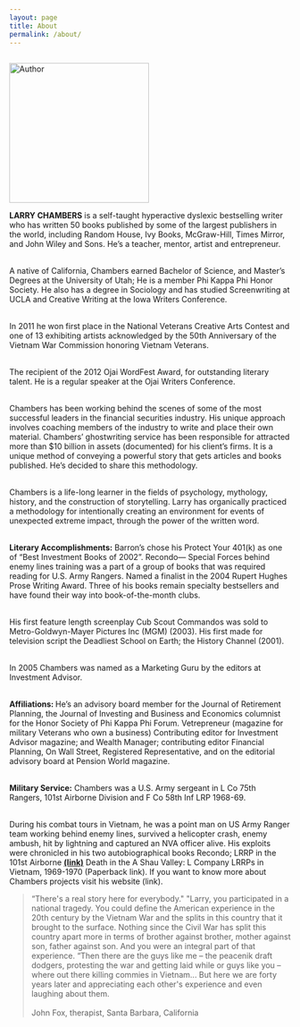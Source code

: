 ```yaml
---
layout: page
title: About
permalink: /about/
---
```


<img class="pull-left img-responsive img-rounded" style="height: 250px; margin-top: 15px; padding-right: 10px;" src="{{ site.url }}/images/author.png" alt="Author"/>
<p>
    
 <b>LARRY CHAMBERS</b> is a self-taught hyperactive dyslexic bestselling writer who has written 50 books published by some of the largest publishers in the world, including Random House, Ivy Books, McGraw-Hill, Times Mirror, and John Wiley and Sons. He’s a teacher, mentor, artist and entrepreneur.<br>
<br>

A native of California, Chambers earned Bachelor of Science, and Master’s Degrees at the University of Utah; He is a member Phi Kappa Phi Honor Society. He also has a degree in Sociology and has studied Screenwriting at UCLA and Creative Writing at the Iowa Writers Conference.<br>
<br>

In 2011 he won first place in the National Veterans Creative Arts Contest and one of 13 exhibiting artists acknowledged by the 50th Anniversary of the Vietnam War Commission honoring Vietnam Veterans.<br>
<br>

The recipient of the 2012 Ojai WordFest Award, for outstanding literary talent. He is a regular speaker at the Ojai Writers Conference.<br>
<br>

Chambers has been working behind the scenes of some of the most successful leaders in the financial securities industry. His unique approach involves coaching members of the industry to write and place their own material.  Chambers’ ghostwriting service has been responsible for attracted more than $10 billion in assets (documented) for his client’s firms.
It is a unique method of conveying a powerful story that gets articles and books published. He’s decided to share this methodology.<br>
<br>

Chambers is a life-long learner in the fields of psychology, mythology, history, and the construction of storytelling.   Larry has organically practiced a methodology for intentionally creating an environment for events of unexpected extreme impact, through the power of the written word.<br>
<br>

<b>Literary Accomplishments:</b> Barron’s chose his Protect Your 401(k) as one of “Best Investment Books of 2002”.  Recondo— Special Forces behind enemy lines training was a part of a group of books that was required reading for U.S. Army Rangers. Named a finalist in the 2004 Rupert Hughes Prose Writing Award. Three of his books remain specialty bestsellers and have found their way into book-of-the-month clubs.<br>
<br>

His first feature length screenplay Cub Scout Commandos was sold to Metro-Goldwyn-Mayer Pictures Inc (MGM) (2003). His first made for television script the Deadliest School on Earth; the History Channel (2001).<br>
<br>

In 2005 Chambers was named as a Marketing Guru by the editors at Investment Advisor.<br>
<br>

<b> Affiliations: </b> He’s an advisory board member for the Journal of Retirement Planning, the Journal of Investing and Business and Economics columnist for the Honor Society of Phi Kappa Phi Forum.  Vetrepreneur (magazine for military Veterans who own a business) Contributing editor for Investment Advisor magazine; and Wealth Manager; contributing editor Financial Planning, On Wall Street, Registered Representative, and on the editorial advisory board at Pension World magazine.<br>
<br>

<b> Military Service:</b> Chambers was a U.S. Army sergeant in L Co 75th Rangers, 101st Airborne Division and F Co 58th Inf LRP 1968-69.<br>
<br>

During his combat tours in Vietnam, he was a point man on US Army Ranger team working behind enemy lines, survived a helicopter crash, enemy ambush, hit by lightning and captured an NVA officer alive.  His exploits were chronicled in his two autobiographical books Recondo; LRRP in the 101st Airborne <a href="https://www.amazon.com/Recondo-LRRPs-Airborne-Larry-Chambers-ebook/dp/B0049P1M0O/ref=asap_bc?ie=UTF8" target="_blank"><b>(link)</b></a> Death in the A Shau Valley: L Company LRRPs in Vietnam, 1969-1970 (Paperback link). If you want to know more about Chambers projects visit his website (link).




 



</p>


<blockquote>
  <p>
    “There's a real story here for everybody."            
    "Larry, you participated in a national tragedy.  You could define the American experience in the 20th century by the Vietnam War and the splits in this country that it brought to the surface.  Nothing since the Civil War has split this country apart more in terms of brother against brother, mother against son, father against son.  And you were an integral part of that experience.  
    “Then there are the guys like me – the peacenik draft dodgers, protesting the war and getting laid while or guys like you –where out there killing commies in Vietnam...  But here we are forty years later and appreciating each other's experience and even laughing about them.
    <br><br>
    <span class="pull-right">John Fox, therapist, Santa Barbara, California</span>

  </p>
</blockquote>
